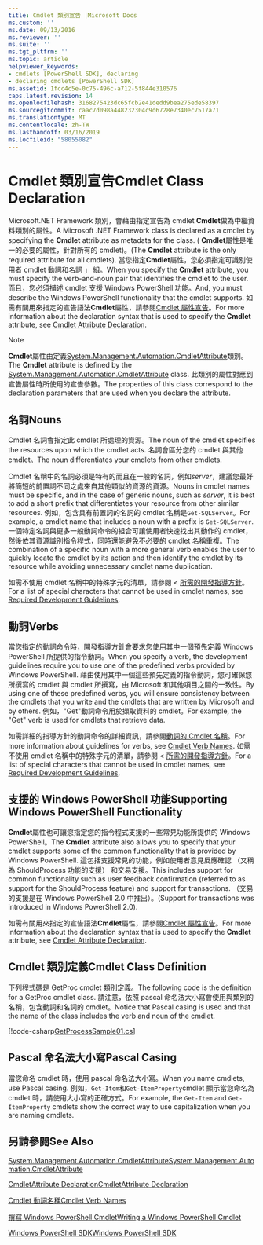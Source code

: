 ```yaml
---
title: Cmdlet 類別宣告 |Microsoft Docs
ms.custom: ''
ms.date: 09/13/2016
ms.reviewer: ''
ms.suite: ''
ms.tgt_pltfrm: ''
ms.topic: article
helpviewer_keywords:
- cmdlets [PowerShell SDK], declaring
- declaring cmdlets [PowerShell SDK]
ms.assetid: 1fcc4c5e-0c75-496c-a712-5f844e310576
caps.latest.revision: 14
ms.openlocfilehash: 3168275423dc65fcb2e41dedd9bea275ede58397
ms.sourcegitcommit: caac7d098a448232304c9d6728e7340ec7517a71
ms.translationtype: MT
ms.contentlocale: zh-TW
ms.lasthandoff: 03/16/2019
ms.locfileid: "58055082"
---
```

# <a name="cmdlet-class-declaration"></a><span data-ttu-id="cceeb-102">Cmdlet 類別宣告</span><span class="sxs-lookup"><span data-stu-id="cceeb-102">Cmdlet Class Declaration</span></span>

<span data-ttu-id="cceeb-103">Microsoft.NET Framework 類別，會藉由指定宣告為 cmdlet **Cmdlet**做為中繼資料類別的屬性。</span><span class="sxs-lookup"><span data-stu-id="cceeb-103">A Microsoft .NET Framework class is declared as a cmdlet by specifying the **Cmdlet** attribute as metadata for the class.</span></span> <span data-ttu-id="cceeb-104">( **Cmdlet**屬性是唯一的必要的屬性，針對所有的 cmdlet)。</span><span class="sxs-lookup"><span data-stu-id="cceeb-104">(The **Cmdlet** attribute is the only required attribute for all cmdlets).</span></span> <span data-ttu-id="cceeb-105">當您指定**Cmdlet**屬性，您必須指定可識別使用者 cmdlet 動詞和名詞 」 組。</span><span class="sxs-lookup"><span data-stu-id="cceeb-105">When you specify the **Cmdlet** attribute, you must specify the verb-and-noun pair that identifies the cmdlet to the user.</span></span> <span data-ttu-id="cceeb-106">而且，您必須描述 cmdlet 支援 Windows PowerShell 功能。</span><span class="sxs-lookup"><span data-stu-id="cceeb-106">And, you must describe the Windows PowerShell functionality that the cmdlet supports.</span></span> <span data-ttu-id="cceeb-107">如需有關用來指定的宣告語法**Cmdlet**屬性，請參閱[Cmdlet 屬性宣告](./cmdlet-attribute-declaration.md)。</span><span class="sxs-lookup"><span data-stu-id="cceeb-107">For more information about the declaration syntax that is used to specify the **Cmdlet** attribute, see [Cmdlet Attribute Declaration](./cmdlet-attribute-declaration.md).</span></span>

> [!NOTE]
> <span data-ttu-id="cceeb-108">**Cmdlet**屬性由定義[System.Management.Automation.CmdletAttribute](/dotnet/api/System.Management.Automation.CmdletAttribute)類別。</span><span class="sxs-lookup"><span data-stu-id="cceeb-108">The **Cmdlet** attribute is defined by the [System.Management.Automation.CmdletAttribute](/dotnet/api/System.Management.Automation.CmdletAttribute) class.</span></span> <span data-ttu-id="cceeb-109">此類別的屬性對應到宣告屬性時所使用的宣告參數。</span><span class="sxs-lookup"><span data-stu-id="cceeb-109">The properties of this class correspond to the declaration parameters that are used when you declare the attribute.</span></span>

## <a name="nouns"></a><span data-ttu-id="cceeb-110">名詞</span><span class="sxs-lookup"><span data-stu-id="cceeb-110">Nouns</span></span>

<span data-ttu-id="cceeb-111">Cmdlet 名詞會指定此 cmdlet 所處理的資源。</span><span class="sxs-lookup"><span data-stu-id="cceeb-111">The noun of the cmdlet specifies the resources upon which the cmdlet acts.</span></span> <span data-ttu-id="cceeb-112">名詞會區分您的 cmdlet 與其他 cmdlet。</span><span class="sxs-lookup"><span data-stu-id="cceeb-112">The noun differentiates your cmdlets from other cmdlets.</span></span>

<span data-ttu-id="cceeb-113">Cmdlet 名稱中的名詞必須是特有的而且在一般的名詞，例如*server*，建議您最好將簡短的前置詞不同之處來自其他類似的資源的資源。</span><span class="sxs-lookup"><span data-stu-id="cceeb-113">Nouns in cmdlet names must be specific, and in the case of generic nouns, such as *server*, it is best to add a short prefix that differentiates your resource from other similar resources.</span></span> <span data-ttu-id="cceeb-114">例如，包含具有前置詞的名詞的 cmdlet 名稱是`Get-SQLServer`。</span><span class="sxs-lookup"><span data-stu-id="cceeb-114">For example, a cmdlet name that includes a noun with a prefix is `Get-SQLServer`.</span></span> <span data-ttu-id="cceeb-115">一個特定名詞與更多一般動詞命令的組合可讓使用者快速找出其動作的 cmdlet，然後依其資源識別指令程式，同時還能避免不必要的 cmdlet 名稱重複。</span><span class="sxs-lookup"><span data-stu-id="cceeb-115">The combination of a specific noun with a more general verb enables the user to quickly locate the cmdlet by its action and then identify the cmdlet by its resource while avoiding unnecessary cmdlet name duplication.</span></span>

<span data-ttu-id="cceeb-116">如需不使用 cmdlet 名稱中的特殊字元的清單，請參閱 <<c0> [ 所需的開發指導方針](./required-development-guidelines.md)。</span><span class="sxs-lookup"><span data-stu-id="cceeb-116">For a list of special characters that cannot be used in cmdlet names, see [Required Development Guidelines](./required-development-guidelines.md).</span></span>

## <a name="verbs"></a><span data-ttu-id="cceeb-117">動詞</span><span class="sxs-lookup"><span data-stu-id="cceeb-117">Verbs</span></span>

<span data-ttu-id="cceeb-118">當您指定的動詞命令時，開發指導方針會要求您使用其中一個預先定義 Windows PowerShell 所提供的指令動詞。</span><span class="sxs-lookup"><span data-stu-id="cceeb-118">When you specify a verb, the development guidelines require you to use one of the predefined verbs provided by Windows PowerShell.</span></span> <span data-ttu-id="cceeb-119">藉由使用其中一個這些預先定義的指令動詞，您可確保您所撰寫的 cmdlet 與 cmdlet 所撰寫，由 Microsoft 和其他項目之間的一致性。</span><span class="sxs-lookup"><span data-stu-id="cceeb-119">By using one of these predefined verbs, you will ensure consistency between the cmdlets that you write and the cmdlets that are written by Microsoft and by others.</span></span> <span data-ttu-id="cceeb-120">例如，"Get"動詞命令用於擷取資料的 cmdlet。</span><span class="sxs-lookup"><span data-stu-id="cceeb-120">For example, the "Get" verb is used for cmdlets that retrieve data.</span></span>

<span data-ttu-id="cceeb-121">如需詳細的指導方針的動詞命令的詳細資訊，請參閱[動詞的 Cmdlet 名稱](./approved-verbs-for-windows-powershell-commands.md)。</span><span class="sxs-lookup"><span data-stu-id="cceeb-121">For more information about guidelines for verbs, see [Cmdlet Verb Names](./approved-verbs-for-windows-powershell-commands.md).</span></span> <span data-ttu-id="cceeb-122">如需不使用 cmdlet 名稱中的特殊字元的清單，請參閱 <<c0> [ 所需的開發指導方針](./required-development-guidelines.md)。</span><span class="sxs-lookup"><span data-stu-id="cceeb-122">For a list of special characters that cannot be used in cmdlet names, see [Required Development Guidelines](./required-development-guidelines.md).</span></span>

## <a name="supporting-windows-powershell-functionality"></a><span data-ttu-id="cceeb-123">支援的 Windows PowerShell 功能</span><span class="sxs-lookup"><span data-stu-id="cceeb-123">Supporting Windows PowerShell Functionality</span></span>

<span data-ttu-id="cceeb-124">**Cmdlet**屬性也可讓您指定您的指令程式支援的一些常見功能所提供的 Windows PowerShell。</span><span class="sxs-lookup"><span data-stu-id="cceeb-124">The **Cmdlet** attribute also allows you to specify that your cmdlet supports some of the common functionality that is provided by Windows PowerShell.</span></span> <span data-ttu-id="cceeb-125">這包括支援常見的功能，例如使用者意見反應確認 （又稱為 ShouldProcess 功能的支援） 和交易支援。</span><span class="sxs-lookup"><span data-stu-id="cceeb-125">This includes support for common functionality such as user feedback confirmation (referred to as support for the ShouldProcess feature) and support for transactions.</span></span> <span data-ttu-id="cceeb-126">（交易的支援是在 Windows PowerShell 2.0 中推出）。</span><span class="sxs-lookup"><span data-stu-id="cceeb-126">(Support for transactions was introduced in Windows PowerShell 2.0).</span></span>

<span data-ttu-id="cceeb-127">如需有關用來指定的宣告語法**Cmdlet**屬性，請參閱[Cmdlet 屬性宣告](./cmdlet-attribute-declaration.md)。</span><span class="sxs-lookup"><span data-stu-id="cceeb-127">For more information about the declaration syntax that is used to specify the **Cmdlet** attribute, see [Cmdlet Attribute Declaration](./cmdlet-attribute-declaration.md).</span></span>

## <a name="cmdlet-class-definition"></a><span data-ttu-id="cceeb-128">Cmdlet 類別定義</span><span class="sxs-lookup"><span data-stu-id="cceeb-128">Cmdlet Class Definition</span></span>

<span data-ttu-id="cceeb-129">下列程式碼是 GetProc cmdlet 類別定義。</span><span class="sxs-lookup"><span data-stu-id="cceeb-129">The following code is the definition for a GetProc cmdlet class.</span></span> <span data-ttu-id="cceeb-130">請注意，依照 pascal 命名法大小寫會使用與類別的名稱，包含動詞和名詞的 cmdlet。</span><span class="sxs-lookup"><span data-stu-id="cceeb-130">Notice that Pascal casing is used and that the name of the class includes the verb and noun of the cmdlet.</span></span>

[!code-csharp[GetProcessSample01.cs](../../powershell-sdk-samples/SDK-2.0/csharp/GetProcessSample01/GetProcessSample01.cs#L33-L34 "GetProcessSample01.cs")]

## <a name="pascal-casing"></a><span data-ttu-id="cceeb-131">Pascal 命名法大小寫</span><span class="sxs-lookup"><span data-stu-id="cceeb-131">Pascal Casing</span></span>

<span data-ttu-id="cceeb-132">當您命名 cmdlet 時，使用 pascal 命名法大小寫。</span><span class="sxs-lookup"><span data-stu-id="cceeb-132">When you name cmdlets, use Pascal casing.</span></span> <span data-ttu-id="cceeb-133">例如，`Get-Item`和`Get-ItemProperty`cmdlet 顯示當您命名為 cmdlet 時，請使用大小寫的正確方式。</span><span class="sxs-lookup"><span data-stu-id="cceeb-133">For example, the `Get-Item` and `Get-ItemProperty` cmdlets show the correct way to use capitalization when you are naming cmdlets.</span></span>

## <a name="see-also"></a><span data-ttu-id="cceeb-134">另請參閱</span><span class="sxs-lookup"><span data-stu-id="cceeb-134">See Also</span></span>

[<span data-ttu-id="cceeb-135">System.Management.Automation.CmdletAttribute</span><span class="sxs-lookup"><span data-stu-id="cceeb-135">System.Management.Automation.CmdletAttribute</span></span>](/dotnet/api/System.Management.Automation.CmdletAttribute)

[<span data-ttu-id="cceeb-136">CmdletAttribute Declaration</span><span class="sxs-lookup"><span data-stu-id="cceeb-136">CmdletAttribute Declaration</span></span>](./cmdlet-attribute-declaration.md)

[<span data-ttu-id="cceeb-137">Cmdlet 動詞名稱</span><span class="sxs-lookup"><span data-stu-id="cceeb-137">Cmdlet Verb Names</span></span>](./approved-verbs-for-windows-powershell-commands.md)

[<span data-ttu-id="cceeb-138">撰寫 Windows PowerShell Cmdlet</span><span class="sxs-lookup"><span data-stu-id="cceeb-138">Writing a Windows PowerShell Cmdlet</span></span>](./writing-a-windows-powershell-cmdlet.md)

[<span data-ttu-id="cceeb-139">Windows PowerShell SDK</span><span class="sxs-lookup"><span data-stu-id="cceeb-139">Windows PowerShell SDK</span></span>](../windows-powershell-reference.md)
